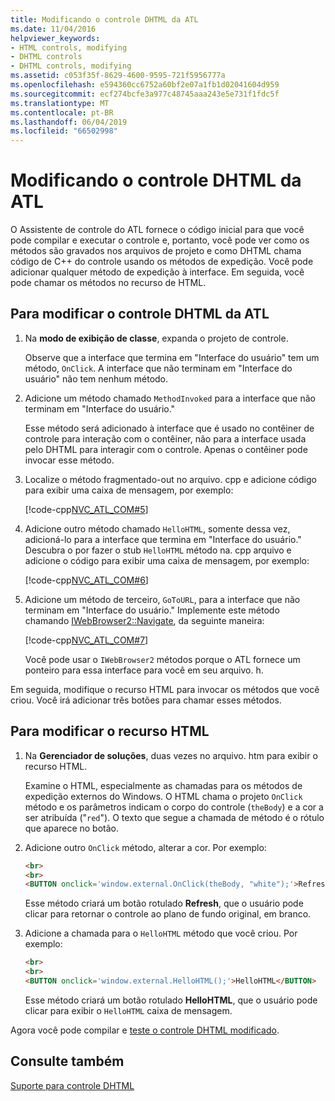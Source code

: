```yaml
---
title: Modificando o controle DHTML da ATL
ms.date: 11/04/2016
helpviewer_keywords:
- HTML controls, modifying
- DHTML controls
- DHTML controls, modifying
ms.assetid: c053f35f-8629-4600-9595-721f5956777a
ms.openlocfilehash: e594360cc6752a60bf2e07a1fb1d02041604d959
ms.sourcegitcommit: ecf274bcfe3a977c48745aaa243e5e731f1fdc5f
ms.translationtype: MT
ms.contentlocale: pt-BR
ms.lasthandoff: 06/04/2019
ms.locfileid: "66502998"
---
```

# <a name="modifying-the-atl-dhtml-control"></a>Modificando o controle DHTML da ATL

O Assistente de controle do ATL fornece o código inicial para que você pode compilar e executar o controle e, portanto, você pode ver como os métodos são gravados nos arquivos de projeto e como DHTML chama código de C++ do controle usando os métodos de expedição. Você pode adicionar qualquer método de expedição à interface. Em seguida, você pode chamar os métodos no recurso de HTML.

## <a name="to-modify-the-atl-dhtml-control"></a>Para modificar o controle DHTML da ATL

1. Na **modo de exibição de classe**, expanda o projeto de controle.

   Observe que a interface que termina em "Interface do usuário" tem um método, `OnClick`. A interface que não terminam em "Interface do usuário" não tem nenhum método.

1. Adicione um método chamado `MethodInvoked` para a interface que não terminam em "Interface do usuário."

   Esse método será adicionado à interface que é usado no contêiner de controle para interação com o contêiner, não para a interface usada pelo DHTML para interagir com o controle. Apenas o contêiner pode invocar esse método.

1. Localize o método fragmentado-out no arquivo. cpp e adicione código para exibir uma caixa de mensagem, por exemplo:

   [!code-cpp[NVC_ATL_COM#5](../atl/codesnippet/cpp/modifying-the-atl-dhtml-control_1.cpp)]

1. Adicione outro método chamado `HelloHTML`, somente dessa vez, adicioná-lo para a interface que termina em "Interface do usuário." Descubra o por fazer o stub `HelloHTML` método na. cpp arquivo e adicione o código para exibir uma caixa de mensagem, por exemplo:

   [!code-cpp[NVC_ATL_COM#6](../atl/codesnippet/cpp/modifying-the-atl-dhtml-control_2.cpp)]

1. Adicione um método de terceiro, `GoToURL`, para a interface que não terminam em "Interface do usuário." Implemente este método chamando [IWebBrowser2::Navigate](/previous-versions//aa752133\(v=vs.85\)), da seguinte maneira:

   [!code-cpp[NVC_ATL_COM#7](../atl/codesnippet/cpp/modifying-the-atl-dhtml-control_3.cpp)]

   Você pode usar o `IWebBrowser2` métodos porque o ATL fornece um ponteiro para essa interface para você em seu arquivo. h.

Em seguida, modifique o recurso HTML para invocar os métodos que você criou. Você irá adicionar três botões para chamar esses métodos.

## <a name="to-modify-the-html-resource"></a>Para modificar o recurso HTML

1. Na **Gerenciador de soluções**, duas vezes no arquivo. htm para exibir o recurso HTML.

   Examine o HTML, especialmente as chamadas para os métodos de expedição externos do Windows. O HTML chama o projeto `OnClick` método e os parâmetros indicam o corpo do controle (`theBody`) e a cor a ser atribuída ("`red`"). O texto que segue a chamada de método é o rótulo que aparece no botão.

1. Adicione outro `OnClick` método, alterar a cor. Por exemplo:

    ```html
    <br>
    <br>
    <BUTTON onclick='window.external.OnClick(theBody, "white");'>Refresh</BUTTON>
    ```

   Esse método criará um botão rotulado **Refresh**, que o usuário pode clicar para retornar o controle ao plano de fundo original, em branco.

1. Adicione a chamada para o `HelloHTML` método que você criou. Por exemplo:

    ```html
    <br>
    <br>
    <BUTTON onclick='window.external.HelloHTML();'>HelloHTML</BUTTON>
    ```

   Esse método criará um botão rotulado **HelloHTML**, que o usuário pode clicar para exibir o `HelloHTML` caixa de mensagem.

Agora você pode compilar e [teste o controle DHTML modificado](../atl/testing-the-modified-atl-dhtml-control.md).

## <a name="see-also"></a>Consulte também

[Suporte para controle DHTML](../atl/atl-support-for-dhtml-controls.md)
